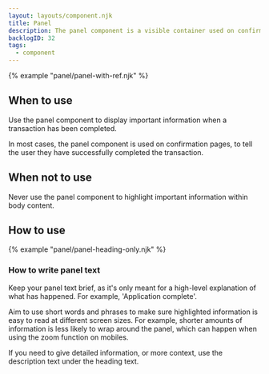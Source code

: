 ```yaml
---
layout: layouts/component.njk
title: Panel
description: The panel component is a visible container used on confirmation or results pages to highlight important content.
backlogID: 32
tags:
  - component
---
```


{% example "panel/panel-with-ref.njk" %}

## When to use

Use the panel component to display important information when a transaction has been completed.

In most cases, the panel component is used on confirmation pages, to tell the user they have successfully completed the transaction.

## When not to use

Never use the panel component to highlight important information within body content.

## How to use

{% example "panel/panel-heading-only.njk" %}

### How to write panel text

Keep your panel text brief, as it's only meant for a high-level explanation of what has happened. For example, 'Application complete'.

Aim to use short words and phrases to make sure highlighted information is easy to read at different screen sizes. For example, shorter amounts of information is less likely to wrap around the panel, which can happen when using the zoom function on mobiles.

If you need to give detailed information, or more context, use the description text under the heading text.
